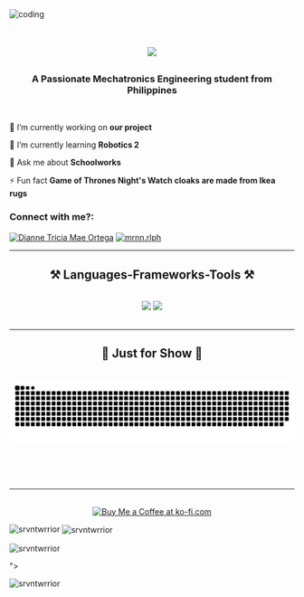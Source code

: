 

<img align="center" alt="coding" width="1000" 
  src="422700440_744421027603767_1541218001229117246_n.gif">

<h1 align="center">
    <img src="https://readme-typing-svg.herokuapp.com/?font=Righteous&size=35&center=true&vCenter=true&width=500&height=70&duration=4000&lines=Hi+There!+👋;+I'm+Dianne+Tricia+Mae+Ortega!;" />
</h1>

<h3 align="center">A Passionate Mechatronics Engineering student from Philippines </h3>

<br/>

<div align="left">
 
 🔭 I’m currently working on **our project**
 
 🌱 I’m currently learning **Robotics 2**

💬 Ask me about **Schoolworks**

⚡ Fun fact **Game of Thrones Night's Watch cloaks are made from Ikea rugs**

 </div>

 <h3 align="left">Connect with me?:</h3>
<p align="left">
<a href="https://www.facebook.com/dtm.ortega.09?mibextid=YMEMSu/" target="blank"><img align="center" src="https://raw.githubusercontent.com/rahuldkjain/github-profile-readme-generator/master/src/images/icons/Social/facebook-alt.svg" alt="Dianne Tricia Mae Ortega" height="40" width="40" /></a>
<a href="https://www.instagram.com/delphinium_dianne?igsh=MXIyaDVlNTdzOWFjOA%3D%3D&utm_source=qr" target="blank"><img align="center" src="https://raw.githubusercontent.com/rahuldkjain/github-profile-readme-generator/master/src/images/icons/Social/instagram.svg" alt="mrnn.rlph" height="40" width="40" /></a>
</p>
 <hr/>
 
<h2 align="center">⚒️ Languages-Frameworks-Tools ⚒️</h2>
<br/>
<div align="center">
    <img src="https://skillicons.dev/icons?i=react,bootstrap,mui,html,css,vscode,github,figma,tailwind,git,r" />
    <img src="https://skillicons.dev/icons?i=nodejs,python,javascript,typescript,express,firebase,mongodb,c,java,nextjs,mysql,flask" /><br>
</div>

<br/>
<hr/>

<div align="center">
  <h2>🐍 Just for Show 🐍</h2>
  <br>
  <img alt="snake eating my contributions" src="https://raw.githubusercontent.com/salesp07/salesp07/output/github-contribution-grid-snake.svg" />
  
  <br/><br/><br/>
</div>

<hr/>

<br/>

<div align="center">
<a href='https://ko-fi.com/V7V4RAK9C' target='_blank'><img height='64' style='border:0px;height:64px;' src='https://storage.ko-fi.com/cdn/kofi1.png?v=3' border='0' alt='Buy Me a Coffee at ko-fi.com' /></a>
</div>



<p><img align="left" src="https://github-readme-stats.vercel.app/api/top-langs?username=srvntwrrior&show_icons=true&locale=en&layout=compact" alt="srvntwrrior" /></p>

<p>&nbsp;<img align="center" src="https://github-readme-stats.vercel.app/api?username=srvntwrrior&show_icons=true&locale=en" alt="srvntwrrior" /></p>

<p><img align="center" src="https://github-readme-streak-stats.herokuapp.com/?user=srvntwrrior&" alt="srvntwrrior" /></p>">

<p align="left"> <img src="https://komarev.com/ghpvc/?username=srvntwrrior&label=Profile%20views&color=0e75b6&style=flat" alt="srvntwrrior" /> </p>
<br/>
